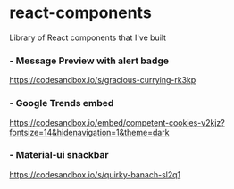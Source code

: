 # react-components
Library of React components that I've built

### - Message Preview with alert badge
https://codesandbox.io/s/gracious-currying-rk3kp

### - Google Trends embed
https://codesandbox.io/embed/competent-cookies-v2kjz?fontsize=14&hidenavigation=1&theme=dark

### - Material-ui snackbar
https://codesandbox.io/s/quirky-banach-sl2q1
